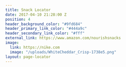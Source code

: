 ```yaml
---
title: Snack Locator
date: 2017-04-10 21:28:00 Z
position: 4
header_background_color: "#9fd684"
header_primary_link_color: "#444a9c"
header_secondary_link_color: "#fff"
external_link: https://www.amazon.com/nourishsnacks
image:
  link: https://nike.com
  image: "/uploads/WhiteCheddar_Crisp-1738e5.png"
layout: page-locator
---
```


